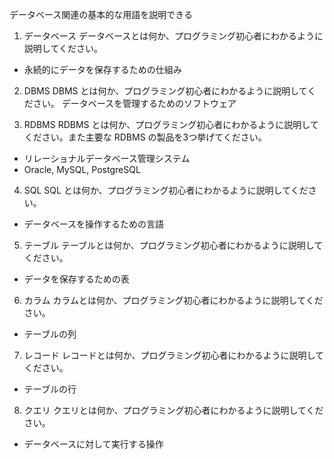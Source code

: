 データベース関連の基本的な用語を説明できる
1. データベース
データベースとは何か、プログラミング初心者にわかるように説明してください。
- 永続的にデータを保存するための仕組み

2. DBMS
DBMS とは何か、プログラミング初心者にわかるように説明してください。
データベースを管理するためのソフトウェア

3. RDBMS
RDBMS とは何か、プログラミング初心者にわかるように説明してください。また主要な RDBMS の製品を3つ挙げてください。
- リレーショナルデータベース管理システム
- Oracle, MySQL, PostgreSQL

4. SQL
SQL とは何か、プログラミング初心者にわかるように説明してください。
- データベースを操作するための言語

5. テーブル
テーブルとは何か、プログラミング初心者にわかるように説明してください。
- データを保存するための表

6. カラム
カラムとは何か、プログラミング初心者にわかるように説明してください。
- テーブルの列

7. レコード
レコードとは何か、プログラミング初心者にわかるように説明してください。
- テーブルの行

8. クエリ
クエリとは何か、プログラミング初心者にわかるように説明してください。
- データベースに対して実行する操作